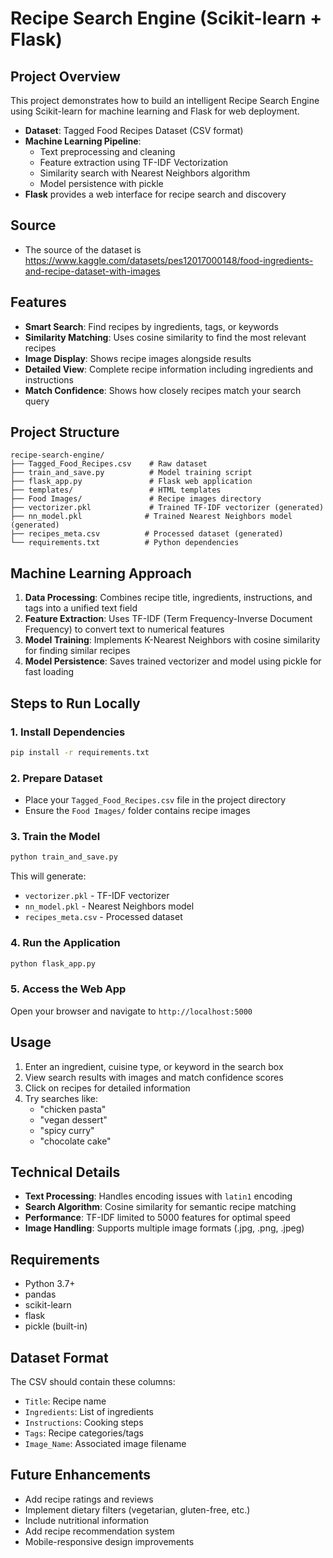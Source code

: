 # Recipe Search Engine (Scikit-learn + Flask)

## Project Overview
This project demonstrates how to build an intelligent Recipe Search Engine using Scikit-learn for machine learning and Flask for web deployment.

* **Dataset**: Tagged Food Recipes Dataset (CSV format)
* **Machine Learning Pipeline**:
   * Text preprocessing and cleaning
   * Feature extraction using TF-IDF Vectorization
   * Similarity search with Nearest Neighbors algorithm
   * Model persistence with pickle
* **Flask** provides a web interface for recipe search and discovery
## Source
- The source of the dataset is https://www.kaggle.com/datasets/pes12017000148/food-ingredients-and-recipe-dataset-with-images
## Features
- **Smart Search**: Find recipes by ingredients, tags, or keywords
- **Similarity Matching**: Uses cosine similarity to find the most relevant recipes
- **Image Display**: Shows recipe images alongside results
- **Detailed View**: Complete recipe information including ingredients and instructions
- **Match Confidence**: Shows how closely recipes match your search query

## Project Structure
```
recipe-search-engine/
├── Tagged_Food_Recipes.csv    # Raw dataset
├── train_and_save.py          # Model training script
├── flask_app.py               # Flask web application
├── templates/                 # HTML templates
├── Food Images/               # Recipe images directory
├── vectorizer.pkl             # Trained TF-IDF vectorizer (generated)
├── nn_model.pkl              # Trained Nearest Neighbors model (generated)
├── recipes_meta.csv          # Processed dataset (generated)
└── requirements.txt          # Python dependencies
```

## Machine Learning Approach
1. **Data Processing**: Combines recipe title, ingredients, instructions, and tags into a unified text field
2. **Feature Extraction**: Uses TF-IDF (Term Frequency-Inverse Document Frequency) to convert text to numerical features
3. **Model Training**: Implements K-Nearest Neighbors with cosine similarity for finding similar recipes
4. **Model Persistence**: Saves trained vectorizer and model using pickle for fast loading

## Steps to Run Locally

### 1. Install Dependencies
```bash
pip install -r requirements.txt
```

### 2. Prepare Dataset
- Place your `Tagged_Food_Recipes.csv` file in the project directory
- Ensure the `Food Images/` folder contains recipe images

### 3. Train the Model
```bash
python train_and_save.py
```
This will generate:
- `vectorizer.pkl` - TF-IDF vectorizer
- `nn_model.pkl` - Nearest Neighbors model  
- `recipes_meta.csv` - Processed dataset

### 4. Run the Application
```bash
python flask_app.py
```

### 5. Access the Web App
Open your browser and navigate to `http://localhost:5000`

## Usage
1. Enter an ingredient, cuisine type, or keyword in the search box
2. View search results with images and match confidence scores
3. Click on recipes for detailed information
4. Try searches like:
   - "chicken pasta"
   - "vegan dessert"
   - "spicy curry"
   - "chocolate cake"

## Technical Details
- **Text Processing**: Handles encoding issues with `latin1` encoding
- **Search Algorithm**: Cosine similarity for semantic recipe matching
- **Performance**: TF-IDF limited to 5000 features for optimal speed
- **Image Handling**: Supports multiple image formats (.jpg, .png, .jpeg)

## Requirements
- Python 3.7+
- pandas
- scikit-learn
- flask
- pickle (built-in)

## Dataset Format
The CSV should contain these columns:
- `Title`: Recipe name
- `Ingredients`: List of ingredients
- `Instructions`: Cooking steps
- `Tags`: Recipe categories/tags
- `Image_Name`: Associated image filename

## Future Enhancements
- Add recipe ratings and reviews
- Implement dietary filters (vegetarian, gluten-free, etc.)
- Include nutritional information
- Add recipe recommendation system
- Mobile-responsive design improvements
